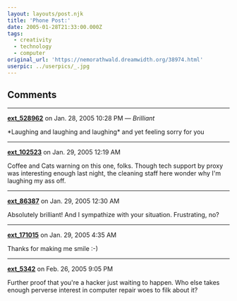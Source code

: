 ```yaml
---
layout: layouts/post.njk
title: 'Phone Post:'
date: 2005-01-28T21:33:00.000Z
tags:
  - creativity
  - technology
  - computer
original_url: 'https://nemorathwald.dreamwidth.org/38974.html'
userpic: ../userpics/_.jpg
---
```



## Comments

---

**[ext_528962](https://www.dreamwidth.org/users/ext_528962)** on Jan. 28, 2005 10:28 PM — *Brilliant*

\*Laughing and laughing and laughing\* and yet feeling sorry for you

---

**[ext_102523](https://www.dreamwidth.org/users/ext_102523)** on Jan. 29, 2005 12:19 AM

Coffee and Cats warning on this one, folks. Though tech support by proxy was interesting enough last night, the cleaning staff here wonder why I'm laughing my ass off.

---

**[ext_86387](https://www.dreamwidth.org/users/ext_86387)** on Jan. 29, 2005 12:30 AM

Absolutely brilliant! And I sympathize with your situation. Frustrating, no?

---

**[ext_171015](https://www.dreamwidth.org/users/ext_171015)** on Jan. 29, 2005 4:35 AM

Thanks for making me smile :-)

---

**[ext_5342](https://www.dreamwidth.org/users/ext_5342)** on Feb. 26, 2005 9:05 PM

Further proof that you're a hacker just waiting to happen. Who else takes enough perverse interest in computer repair woes to filk about it?
